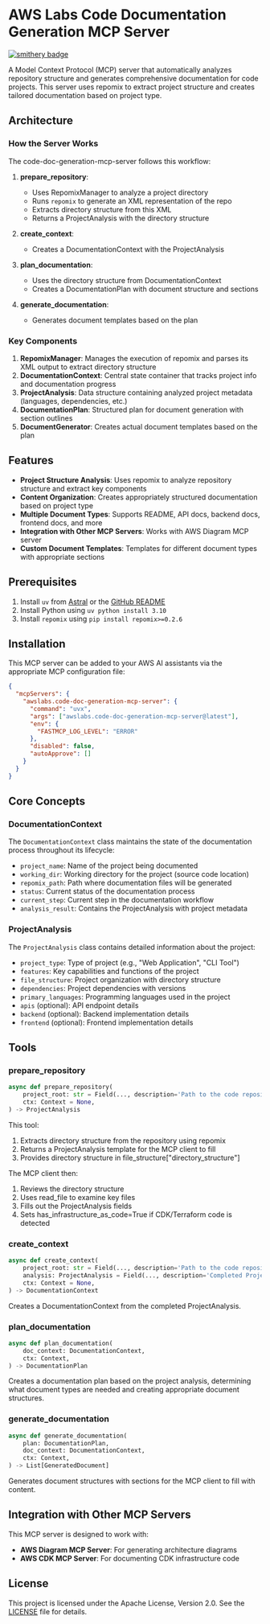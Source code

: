 # AWS Labs Code Documentation Generation MCP Server

[![smithery badge](https://smithery.ai/badge/@awslabs/code-doc-generation-mcp-server)](https://smithery.ai/server/@awslabs/code-doc-generation-mcp-server)

A Model Context Protocol (MCP) server that automatically analyzes repository structure and generates comprehensive documentation for code projects. This server uses repomix to extract project structure and creates tailored documentation based on project type.

## Architecture

### How the Server Works

The code-doc-generation-mcp-server follows this workflow:

1. **prepare_repository**:
   - Uses RepomixManager to analyze a project directory
   - Runs `repomix` to generate an XML representation of the repo
   - Extracts directory structure from this XML
   - Returns a ProjectAnalysis with the directory structure

2. **create_context**:
   - Creates a DocumentationContext with the ProjectAnalysis

3. **plan_documentation**:
   - Uses the directory structure from DocumentationContext
   - Creates a DocumentationPlan with document structure and sections

4. **generate_documentation**:
   - Generates document templates based on the plan

### Key Components

1. **RepomixManager**: Manages the execution of repomix and parses its XML output to extract directory structure
2. **DocumentationContext**: Central state container that tracks project info and documentation progress
3. **ProjectAnalysis**: Data structure containing analyzed project metadata (languages, dependencies, etc.)
4. **DocumentationPlan**: Structured plan for document generation with section outlines
5. **DocumentGenerator**: Creates actual document templates based on the plan

## Features

- **Project Structure Analysis**: Uses repomix to analyze repository structure and extract key components
- **Content Organization**: Creates appropriately structured documentation based on project type
- **Multiple Document Types**: Supports README, API docs, backend docs, frontend docs, and more
- **Integration with Other MCP Servers**: Works with AWS Diagram MCP server
- **Custom Document Templates**: Templates for different document types with appropriate sections

## Prerequisites

1. Install `uv` from [Astral](https://docs.astral.sh/uv/getting-started/installation/) or the [GitHub README](https://github.com/astral-sh/uv#installation)
2. Install Python using `uv python install 3.10`
3. Install `repomix` using `pip install repomix>=0.2.6`

## Installation

This MCP server can be added to your AWS AI assistants via the appropriate MCP configuration file:

```json
{
  "mcpServers": {
    "awslabs.code-doc-generation-mcp-server": {
      "command": "uvx",
      "args": ["awslabs.code-doc-generation-mcp-server@latest"],
      "env": {
        "FASTMCP_LOG_LEVEL": "ERROR"
      },
      "disabled": false,
      "autoApprove": []
    }
  }
}
```

## Core Concepts

### DocumentationContext

The `DocumentationContext` class maintains the state of the documentation process throughout its lifecycle:

- `project_name`: Name of the project being documented
- `working_dir`: Working directory for the project (source code location)
- `repomix_path`: Path where documentation files will be generated
- `status`: Current status of the documentation process
- `current_step`: Current step in the documentation workflow
- `analysis_result`: Contains the ProjectAnalysis with project metadata

### ProjectAnalysis

The `ProjectAnalysis` class contains detailed information about the project:

- `project_type`: Type of project (e.g., "Web Application", "CLI Tool")
- `features`: Key capabilities and functions of the project
- `file_structure`: Project organization with directory structure
- `dependencies`: Project dependencies with versions
- `primary_languages`: Programming languages used in the project
- `apis` (optional): API endpoint details
- `backend` (optional): Backend implementation details
- `frontend` (optional): Frontend implementation details

## Tools

### prepare_repository

```python
async def prepare_repository(
    project_root: str = Field(..., description='Path to the code repository'),
    ctx: Context = None,
) -> ProjectAnalysis
```

This tool:
1. Extracts directory structure from the repository using repomix
2. Returns a ProjectAnalysis template for the MCP client to fill
3. Provides directory structure in file_structure["directory_structure"]

The MCP client then:
1. Reviews the directory structure
2. Uses read_file to examine key files
3. Fills out the ProjectAnalysis fields
4. Sets has_infrastructure_as_code=True if CDK/Terraform code is detected

### create_context

```python
async def create_context(
    project_root: str = Field(..., description='Path to the code repository'),
    analysis: ProjectAnalysis = Field(..., description='Completed ProjectAnalysis'),
    ctx: Context = None,
) -> DocumentationContext
```

Creates a DocumentationContext from the completed ProjectAnalysis.

### plan_documentation

```python
async def plan_documentation(
    doc_context: DocumentationContext,
    ctx: Context,
) -> DocumentationPlan
```

Creates a documentation plan based on the project analysis, determining what document types are needed and creating appropriate document structures.

### generate_documentation

```python
async def generate_documentation(
    plan: DocumentationPlan,
    doc_context: DocumentationContext,
    ctx: Context,
) -> List[GeneratedDocument]
```

Generates document structures with sections for the MCP client to fill with content.

## Integration with Other MCP Servers

This MCP server is designed to work with:

- **AWS Diagram MCP Server**: For generating architecture diagrams
- **AWS CDK MCP Server**: For documenting CDK infrastructure code

## License

This project is licensed under the Apache License, Version 2.0. See the [LICENSE](LICENSE) file for details.
